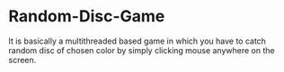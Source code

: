 # Random-Disc-Game
It is basically a multithreaded based game in which you have to catch random disc of chosen color by simply clicking mouse anywhere on the screen. 

